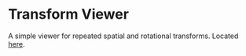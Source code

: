 # Transform Viewer

A simple viewer for repeated spatial and rotational transforms. Located [here](https://transform-viewer.dev).
